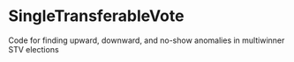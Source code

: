 # SingleTransferableVote
Code for finding upward, downward, and no-show anomalies in multiwinner STV elections
